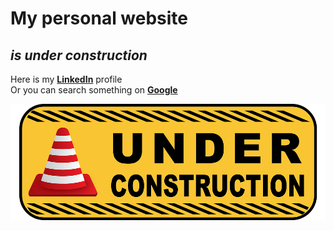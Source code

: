 # **My personal website**
## _is under construction_  
Here is my [**LinkedIn**](https://www.linkedin.com/in/rohit-chakraborty-375571170/) profile  
Or you can search something on [**Google**](https://www.google.com)  

![Under construction](./under_construction.png)